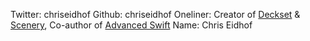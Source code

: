 Twitter: chriseidhof
Github: chriseidhof
Oneliner: Creator of <a href="http://decksetapp.com/" target="_blank">Deckset</a> & <a href="https://www.getscenery.com/" target="_blank">Scenery</a>, Co-author of <a href="https://www.objc.io/books/advanced-swift/" target="_blank">Advanced Swift</a>
Name: Chris Eidhof